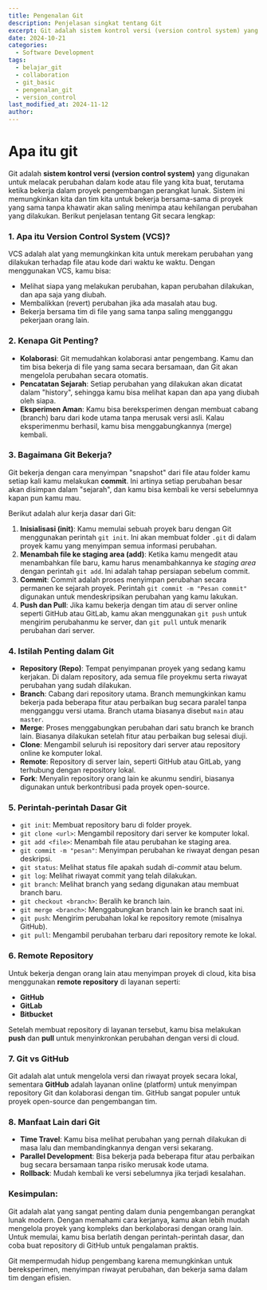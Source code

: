 ```yaml
---
title: Pengenalan Git
description: Penjelasan singkat tentang Git
excerpt: Git adalah sistem kontrol versi (version control system) yang digunakan untuk melacak perubahan dalam kode atau file yang kita buat, terutama ketika bekerja dalam proyek pengembangan perangkat lunak. Sistem ini memungkinkan kita dan tim kita untuk bekerja bersama-sama di proyek yang sama tanpa khawatir akan saling menimpa atau kehilangan perubahan yang dilakukan.
date: 2024-10-21
categories:
  - Software Development
tags:
  - belajar_git
  - collaboration
  - git_basic
  - pengenalan_git
  - version_control
last_modified_at: 2024-11-12
author:
---
```

# Apa itu git
Git adalah **sistem kontrol versi (version control system)** yang digunakan untuk melacak perubahan dalam kode atau file yang kita buat, terutama ketika bekerja dalam proyek pengembangan perangkat lunak. Sistem ini memungkinkan kita dan tim kita untuk bekerja bersama-sama di proyek yang sama tanpa khawatir akan saling menimpa atau kehilangan perubahan yang dilakukan. Berikut penjelasan tentang Git secara lengkap:
### 1. **Apa itu Version Control System (VCS)?**
VCS adalah alat yang memungkinkan kita untuk merekam perubahan yang dilakukan terhadap file atau kode dari waktu ke waktu. Dengan menggunakan VCS, kamu bisa:
- Melihat siapa yang melakukan perubahan, kapan perubahan dilakukan, dan apa saja yang diubah.
- Membalikkan (revert) perubahan jika ada masalah atau bug.
- Bekerja bersama tim di file yang sama tanpa saling mengganggu pekerjaan orang lain.
### 2. **Kenapa Git Penting?**
- **Kolaborasi**: Git memudahkan kolaborasi antar pengembang. Kamu dan tim bisa bekerja di file yang sama secara bersamaan, dan Git akan mengelola perubahan secara otomatis.
- **Pencatatan Sejarah**: Setiap perubahan yang dilakukan akan dicatat dalam "history", sehingga kamu bisa melihat kapan dan apa yang diubah oleh siapa.
- **Eksperimen Aman**: Kamu bisa bereksperimen dengan membuat cabang (branch) baru dari kode utama tanpa merusak versi asli. Kalau eksperimenmu berhasil, kamu bisa menggabungkannya (merge) kembali.
### 3. **Bagaimana Git Bekerja?**
Git bekerja dengan cara menyimpan "snapshot" dari file atau folder kamu setiap kali kamu melakukan **commit**. Ini artinya setiap perubahan besar akan disimpan dalam "sejarah", dan kamu bisa kembali ke versi sebelumnya kapan pun kamu mau.

Berikut adalah alur kerja dasar dari Git:

1. **Inisialisasi (init)**: Kamu memulai sebuah proyek baru dengan Git menggunakan perintah `git init`. Ini akan membuat folder `.git` di dalam proyek kamu yang menyimpan semua informasi perubahan.
2. **Menambah file ke staging area (add)**: Ketika kamu mengedit atau menambahkan file baru, kamu harus menambahkannya ke *staging area* dengan perintah `git add`. Ini adalah tahap persiapan sebelum commit.
3. **Commit**: Commit adalah proses menyimpan perubahan secara permanen ke sejarah proyek. Perintah `git commit -m "Pesan commit"` digunakan untuk mendeskripsikan perubahan yang kamu lakukan.
4. **Push dan Pull**: Jika kamu bekerja dengan tim atau di server online seperti GitHub atau GitLab, kamu akan menggunakan `git push` untuk mengirim perubahanmu ke server, dan `git pull` untuk menarik perubahan dari server.
### 4. **Istilah Penting dalam Git**
- **Repository (Repo)**: Tempat penyimpanan proyek yang sedang kamu kerjakan. Di dalam repository, ada semua file proyekmu serta riwayat perubahan yang sudah dilakukan.
- **Branch**: Cabang dari repository utama. Branch memungkinkan kamu bekerja pada beberapa fitur atau perbaikan bug secara paralel tanpa mengganggu versi utama. Branch utama biasanya disebut `main` atau `master`.
- **Merge**: Proses menggabungkan perubahan dari satu branch ke branch lain. Biasanya dilakukan setelah fitur atau perbaikan bug selesai diuji.
- **Clone**: Mengambil seluruh isi repository dari server atau repository online ke komputer lokal.
- **Remote**: Repository di server lain, seperti GitHub atau GitLab, yang terhubung dengan repository lokal.
- **Fork**: Menyalin repository orang lain ke akunmu sendiri, biasanya digunakan untuk berkontribusi pada proyek open-source.
### 5. **Perintah-perintah Dasar Git**
- `git init`: Membuat repository baru di folder proyek.
- `git clone <url>`: Mengambil repository dari server ke komputer lokal.
- `git add <file>`: Menambah file atau perubahan ke staging area.
- `git commit -m "pesan"`: Menyimpan perubahan ke riwayat dengan pesan deskripsi.
- `git status`: Melihat status file apakah sudah di-*commit* atau belum.
- `git log`: Melihat riwayat commit yang telah dilakukan.
- `git branch`: Melihat branch yang sedang digunakan atau membuat branch baru.
- `git checkout <branch>`: Beralih ke branch lain.
- `git merge <branch>`: Menggabungkan branch lain ke branch saat ini.
- `git push`: Mengirim perubahan lokal ke repository remote (misalnya GitHub).
- `git pull`: Mengambil perubahan terbaru dari repository remote ke lokal.
### 6. **Remote Repository**
Untuk bekerja dengan orang lain atau menyimpan proyek di cloud, kita bisa menggunakan **remote repository** di layanan seperti:
- **GitHub**
- **GitLab**
- **Bitbucket**
   
Setelah membuat repository di layanan tersebut, kamu bisa melakukan **push** dan **pull** untuk menyinkronkan perubahan dengan versi di cloud.
### 7. **Git vs GitHub**
Git adalah alat untuk mengelola versi dan riwayat proyek secara lokal, sementara **GitHub** adalah layanan online (platform) untuk menyimpan repository Git dan kolaborasi dengan tim. GitHub sangat populer untuk proyek open-source dan pengembangan tim.
### 8. **Manfaat Lain dari Git**
- **Time Travel**: Kamu bisa melihat perubahan yang pernah dilakukan di masa lalu dan membandingkannya dengan versi sekarang.
- **Parallel Development**: Bisa bekerja pada beberapa fitur atau perbaikan bug secara bersamaan tanpa risiko merusak kode utama.
- **Rollback**: Mudah kembali ke versi sebelumnya jika terjadi kesalahan.
### Kesimpulan:
Git adalah alat yang sangat penting dalam dunia pengembangan perangkat lunak modern. Dengan memahami cara kerjanya, kamu akan lebih mudah mengelola proyek yang kompleks dan berkolaborasi dengan orang lain. Untuk memulai, kamu bisa berlatih dengan perintah-perintah dasar, dan coba buat repository di GitHub untuk pengalaman praktis.

Git mempermudah hidup pengembang karena memungkinkan untuk bereksperimen, menyimpan riwayat perubahan, dan bekerja sama dalam tim dengan efisien.